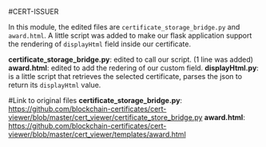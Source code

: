 #CERT-ISSUER

In this module, the edited files are ```certificate_storage_bridge.py``` and ```award.html```.
A little script was added to make our flask application support the rendering of ```displayHtml``` field inside our certificate.

**certificate_storage_bridge.py**: edited to call our script. (1 line was added)
**award.html**: edited to add the redering of our custom field.
**displayHtml.py**: is a little script that retrieves the selected certificate, parses the json to return its ```displayHtml``` value.

#Link to original files
**certificate_storage_bridge.py**: https://github.com/blockchain-certificates/cert-viewer/blob/master/cert_viewer/certificate_store_bridge.py
**award.html**: https://github.com/blockchain-certificates/cert-viewer/blob/master/cert_viewer/templates/award.html
